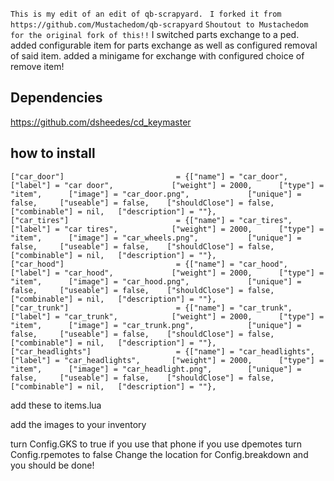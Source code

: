 ```This is my edit of an edit of qb-scrapyard. ```
```I forked it from https://github.com/Mustachedom/qb-scrapyard```
```Shoutout to Mustachedom for the original fork of this!!```
 I switched parts exchange to a ped. added configurable item for parts exchange as well as configured removal of said item. added a minigame for exchange with configured choice of remove item!

## Dependencies 
https://github.com/dsheedes/cd_keymaster


## how to install 

```
["car_door"] 					 	 = {["name"] = "car_door", 			  	  		["label"] = "car door", 			["weight"] = 2000, 		["type"] = "item", 		["image"] = "car_door.png", 			["unique"] = false, 	["useable"] = false, 	["shouldClose"] = false, ["combinable"] = nil,   ["description"] = ""},
["car_tires"] 					 	 = {["name"] = "car_tires", 			  	  	["label"] = "car tires", 			["weight"] = 2000, 		["type"] = "item", 		["image"] = "car_wheels.png", 			["unique"] = false, 	["useable"] = false, 	["shouldClose"] = false, ["combinable"] = nil,   ["description"] = ""},
["car_hood"] 					 	 = {["name"] = "car_hood", 			  	  		["label"] = "car_hood", 			["weight"] = 2000, 		["type"] = "item", 		["image"] = "car_hood.png", 			["unique"] = false, 	["useable"] = false, 	["shouldClose"] = false, ["combinable"] = nil,   ["description"] = ""},
["car_trunk"] 					 	 = {["name"] = "car_trunk", 			  	  	["label"] = "car_trunk", 			["weight"] = 2000, 		["type"] = "item", 		["image"] = "car_trunk.png", 			["unique"] = false, 	["useable"] = false, 	["shouldClose"] = false, ["combinable"] = nil,   ["description"] = ""},
["car_headlights"] 					 = {["name"] = "car_headlights", 			  	["label"] = "car_headlights", 		["weight"] = 2000, 		["type"] = "item", 		["image"] = "car_headlight.png", 		["unique"] = false, 	["useable"] = false, 	["shouldClose"] = false, ["combinable"] = nil,   ["description"] = ""},
```

add these to items.lua

add the images to your inventory

turn Config.GKS to true if you use that phone
if you use dpemotes turn Config.rpemotes to false
Change the location for Config.breakdown and you should be done!
